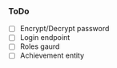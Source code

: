 ### ToDo
- [ ] Encrypt/Decrypt password
- [ ] Login endpoint
- [ ] Roles gaurd
- [ ] Achievement entity
